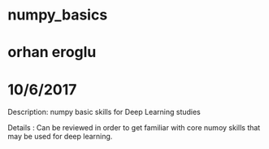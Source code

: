 # numpy_basics
# orhan eroglu
# 10/6/2017

Description: numpy basic skills for Deep Learning studies

Details    : Can be reviewed in order to get familiar with core numoy skills that may be used for deep learning. 

